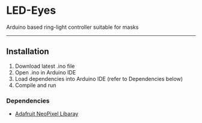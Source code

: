 # LED-Eyes
Arduino based ring-light controller suitable for masks

---

## Installation

1. Download latest .ino file
1. Open .ino in Arduino IDE
1. Load dependencies into Arduino IDE (refer to Dependencies below)
1. Compile and run

### Dependencies

- [Adafruit NeoPixel Libaray](https://github.com/adafruit/Adafruit_NeoPixel)
